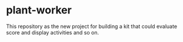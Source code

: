 # plant-worker
This repository as the new project for building a kit that could evaluate score and display activities and so on.
